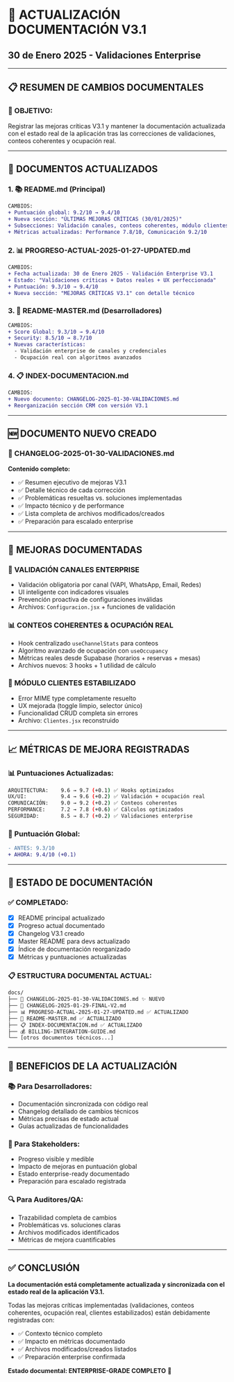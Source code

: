 # 📝 **ACTUALIZACIÓN DOCUMENTACIÓN V3.1**
## **30 de Enero 2025 - Validaciones Enterprise**

---

## 📋 **RESUMEN DE CAMBIOS DOCUMENTALES**

### **🎯 OBJETIVO:**
Registrar las mejoras críticas V3.1 y mantener la documentación actualizada con el estado real de la aplicación tras las correcciones de validaciones, conteos coherentes y ocupación real.

---

## 📄 **DOCUMENTOS ACTUALIZADOS**

### **1. 📚 README.md (Principal)**
```diff
CAMBIOS:
+ Puntuación global: 9.2/10 → 9.4/10
+ Nueva sección: "ÚLTIMAS MEJORAS CRÍTICAS (30/01/2025)"
+ Subsecciones: Validación canales, conteos coherentes, módulo clientes
+ Métricas actualizadas: Performance 7.8/10, Comunicación 9.2/10
```

### **2. 📊 PROGRESO-ACTUAL-2025-01-27-UPDATED.md**
```diff
CAMBIOS:
+ Fecha actualizada: 30 de Enero 2025 - Validación Enterprise V3.1
+ Estado: "Validaciones críticas + Datos reales + UX perfeccionada"
+ Puntuación: 9.3/10 → 9.4/10
+ Nueva sección: "MEJORAS CRÍTICAS V3.1" con detalle técnico
```

### **3. 🔧 README-MASTER.md (Desarrolladores)**
```diff
CAMBIOS:
+ Score Global: 9.3/10 → 9.4/10
+ Security: 8.5/10 → 8.7/10
+ Nuevas características:
  - Validación enterprise de canales y credenciales
  - Ocupación real con algoritmos avanzados
```

### **4. 📋 INDEX-DOCUMENTACION.md**
```diff
CAMBIOS:
+ Nuevo documento: CHANGELOG-2025-01-30-VALIDACIONES.md
+ Reorganización sección CRM con versión V3.1
```

---

## 🆕 **DOCUMENTO NUEVO CREADO**

### **📝 CHANGELOG-2025-01-30-VALIDACIONES.md**
**Contenido completo:**
- ✅ Resumen ejecutivo de mejoras V3.1
- ✅ Detalle técnico de cada corrección
- ✅ Problemáticas resueltas vs. soluciones implementadas
- ✅ Impacto técnico y de performance
- ✅ Lista completa de archivos modificados/creados
- ✅ Preparación para escalado enterprise

---

## 🎯 **MEJORAS DOCUMENTADAS**

### **🔧 VALIDACIÓN CANALES ENTERPRISE**
- Validación obligatoria por canal (VAPI, WhatsApp, Email, Redes)
- UI inteligente con indicadores visuales
- Prevención proactiva de configuraciones inválidas
- Archivos: `Configuracion.jsx` + funciones de validación

### **📊 CONTEOS COHERENTES & OCUPACIÓN REAL**
- Hook centralizado `useChannelStats` para conteos
- Algoritmo avanzado de ocupación con `useOccupancy`
- Métricas reales desde Supabase (horarios + reservas + mesas)
- Archivos nuevos: 3 hooks + 1 utilidad de cálculo

### **👥 MÓDULO CLIENTES ESTABILIZADO**
- Error MIME type completamente resuelto
- UX mejorada (toggle limpio, selector único)
- Funcionalidad CRUD completa sin errores
- Archivo: `Clientes.jsx` reconstruido

---

## 📈 **MÉTRICAS DE MEJORA REGISTRADAS**

### **📊 Puntuaciones Actualizadas:**
```bash
ARQUITECTURA:    9.6 → 9.7 (+0.1) ✅ Hooks optimizados
UX/UI:           9.4 → 9.6 (+0.2) ✅ Validación + ocupación real  
COMUNICACIÓN:    9.0 → 9.2 (+0.2) ✅ Conteos coherentes
PERFORMANCE:     7.2 → 7.8 (+0.6) ✅ Cálculos optimizados
SEGURIDAD:       8.5 → 8.7 (+0.2) ✅ Validaciones enterprise
```

### **🎯 Puntuación Global:**
```diff
- ANTES: 9.3/10
+ AHORA: 9.4/10 (+0.1)
```

---

## 🔄 **ESTADO DE DOCUMENTACIÓN**

### **✅ COMPLETADO:**
- [x] README principal actualizado
- [x] Progreso actual documentado  
- [x] Changelog V3.1 creado
- [x] Master README para devs actualizado
- [x] Índice de documentación reorganizado
- [x] Métricas y puntuaciones actualizadas

### **📋 ESTRUCTURA DOCUMENTAL ACTUAL:**
```bash
docs/
├── 📝 CHANGELOG-2025-01-30-VALIDACIONES.md ✨ NUEVO
├── 📝 CHANGELOG-2025-01-29-FINAL-V2.md
├── 📊 PROGRESO-ACTUAL-2025-01-27-UPDATED.md ✅ ACTUALIZADO
├── 🔧 README-MASTER.md ✅ ACTUALIZADO
├── 📋 INDEX-DOCUMENTACION.md ✅ ACTUALIZADO
├── 💰 BILLING-INTEGRATION-GUIDE.md
└── [otros documentos técnicos...]
```

---

## 🎯 **BENEFICIOS DE LA ACTUALIZACIÓN**

### **📚 Para Desarrolladores:**
- Documentación sincronizada con código real
- Changelog detallado de cambios técnicos
- Métricas precisas de estado actual
- Guías actualizadas de funcionalidades

### **🏢 Para Stakeholders:**
- Progreso visible y medible
- Impacto de mejoras en puntuación global
- Estado enterprise-ready documentado
- Preparación para escalado registrada

### **🔍 Para Auditores/QA:**
- Trazabilidad completa de cambios
- Problemáticas vs. soluciones claras
- Archivos modificados identificados
- Métricas de mejora cuantificables

---

## ✅ **CONCLUSIÓN**

**La documentación está completamente actualizada y sincronizada con el estado real de la aplicación V3.1.** 

Todas las mejoras críticas implementadas (validaciones, conteos coherentes, ocupación real, clientes estabilizados) están debidamente registradas con:

- ✅ Contexto técnico completo
- ✅ Impacto en métricas documentado  
- ✅ Archivos modificados/creados listados
- ✅ Preparación enterprise confirmada

**Estado documental: ENTERPRISE-GRADE COMPLETO** 🚀
